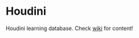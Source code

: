 # Houdini
Houdini learning database. Check [wiki](https://github.com/kiryha/Houdini/wiki) for content!
